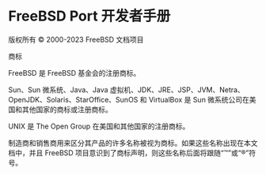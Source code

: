 # FreeBSD Port 开发者手册

版权所有 © 2000-2023 FreeBSD 文档项目

商标

FreeBSD 是 FreeBSD 基金会的注册商标。

Sun、Sun 微系统、Java、Java 虚拟机、JDK、JRE、JSP、JVM、Netra、OpenJDK、Solaris、StarOffice、SunOS 和 VirtualBox 是 Sun 微系统公司在美国和其他国家的商标或注册商标。

UNIX 是 The Open Group 在美国和其他国家的注册商标。

制造商和销售商用来区分其产品的许多名称被视为商标。如果这些名称出现在本文档中，并且 FreeBSD 项目意识到了商标声明，则这些名称后面将跟随“™”或“®”符号。
